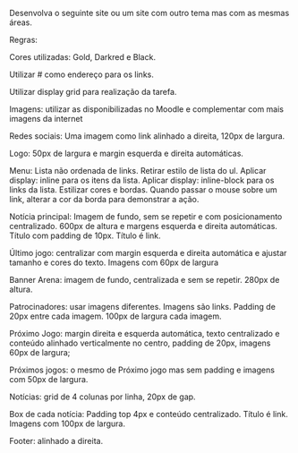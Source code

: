Desenvolva o seguinte site ou um site com outro tema mas com as mesmas áreas.

Regras:

Cores utilizadas: Gold, Darkred e Black.

Utilizar # como endereço para os links.

Utilizar display grid para realização da tarefa.

Imagens: utilizar as disponibilizadas no Moodle e complementar com mais imagens da internet

Redes sociais: Uma imagem como link alinhado a direita, 120px de largura.

Logo: 50px de largura e margin esquerda e direita automáticas.

Menu: Lista não ordenada de links. Retirar estilo de lista do ul. Aplicar display: inline para os itens da lista. Aplicar display: inline-block para os links da lista. Estilizar cores e bordas. Quando passar o mouse sobre um link, alterar a cor da borda para demonstrar a ação.

Notícia principal: Imagem de fundo, sem se repetir e com posicionamento centralizado. 600px de altura e margens esquerda e direita automáticas. Título com padding de 10px. Título é link.

Último jogo: centralizar com margin esquerda e direita automática e ajustar tamanho e cores do texto. Imagens com 60px de largura

Banner Arena: imagem de fundo, centralizada e sem se repetir. 280px de altura.

Patrocinadores: usar imagens diferentes. Imagens são links. Padding de 20px entre cada imagem. 100px de largura cada imagem.

Próximo Jogo: margin direita e esquerda automática, texto centralizado e conteúdo alinhado verticalmente no centro, padding de 20px, imagens 60px de largura;

Próximos jogos: o mesmo de Próximo jogo mas sem padding e imagens com 50px de largura.

Notícias: grid de 4 colunas por linha, 20px de gap.

Box de cada notícia: Padding top 4px e conteúdo centralizado. Título é link. Imagens com 100px de largura.

Footer: alinhado a direita.
